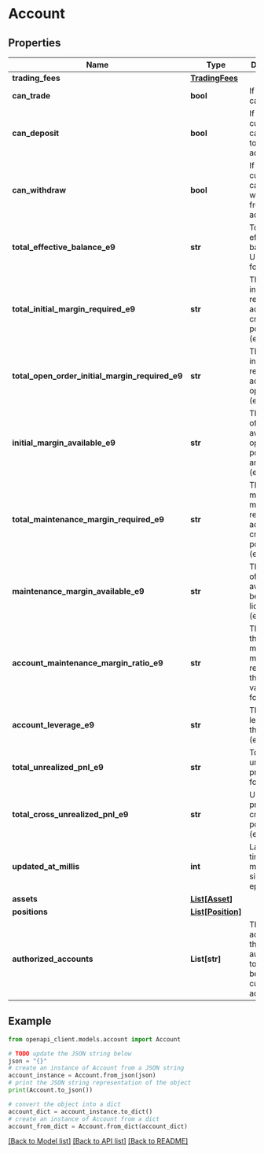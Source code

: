 # Account


## Properties

Name | Type | Description | Notes
------------ | ------------- | ------------- | -------------
**trading_fees** | [**TradingFees**](TradingFees.md) |  | 
**can_trade** | **bool** | If the user can trade. | 
**can_deposit** | **bool** | If the current user can deposit to the account. | 
**can_withdraw** | **bool** | If the current user can withdraw from the account. | 
**total_effective_balance_e9** | **str** | Total effective balance in USD (e9 format). | 
**total_initial_margin_required_e9** | **str** | The sum of initial margin required across all cross positions (e9 format). | 
**total_open_order_initial_margin_required_e9** | **str** | The sum of initial margin required across all open orders (e9 format). | 
**initial_margin_available_e9** | **str** | The amount of margin available to open new positions and orders (e9 format). | 
**total_maintenance_margin_required_e9** | **str** | The sum of maintenance margin required across all cross positions (e9 format). | 
**maintenance_margin_available_e9** | **str** | The amount of margin available before liquidation (e9 format). | 
**account_maintenance_margin_ratio_e9** | **str** | The ratio of the maintenance margin required to the account value (e9 format). | 
**account_leverage_e9** | **str** | The leverage of the account (e9 format). | 
**total_unrealized_pnl_e9** | **str** | Total unrealized profit (e9 format). | 
**total_cross_unrealized_pnl_e9** | **str** | Unrealized profit of crossed positions (e9 format). | 
**updated_at_millis** | **int** | Last update time in milliseconds since Unix epoch. | 
**assets** | [**List[Asset]**](Asset.md) |  | 
**positions** | [**List[Position]**](Position.md) |  | 
**authorized_accounts** | **List[str]** | The accounts that are authorized to trade on behalf of the current account. | 

## Example

```python
from openapi_client.models.account import Account

# TODO update the JSON string below
json = "{}"
# create an instance of Account from a JSON string
account_instance = Account.from_json(json)
# print the JSON string representation of the object
print(Account.to_json())

# convert the object into a dict
account_dict = account_instance.to_dict()
# create an instance of Account from a dict
account_from_dict = Account.from_dict(account_dict)
```
[[Back to Model list]](../README.md#documentation-for-models) [[Back to API list]](../README.md#documentation-for-api-endpoints) [[Back to README]](../README.md)


